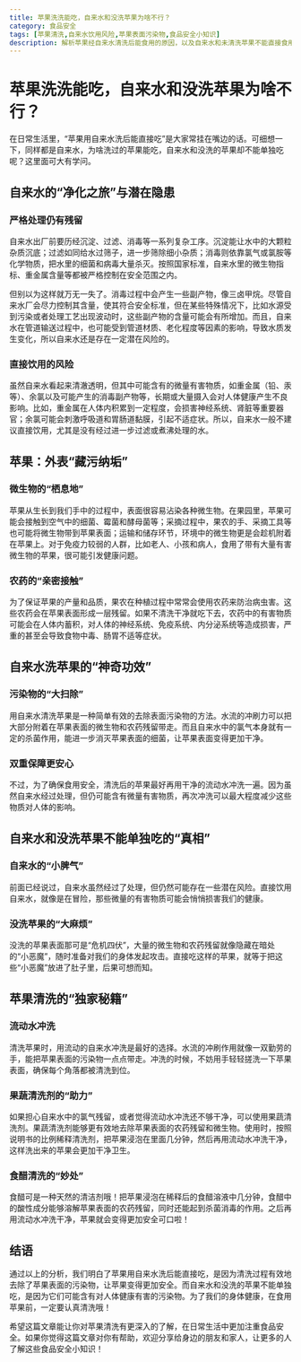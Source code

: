 ```yaml
---
title: 苹果洗洗能吃，自来水和没洗苹果为啥不行？
category: 食品安全
tags: [苹果清洗,自来水饮用风险,苹果表面污染物,食品安全小知识]
description: 解析苹果经自来水清洗后能食用的原因，以及自来水和未清洗苹果不能直接食用的缘由，涵盖自来水潜在风险、苹果表面微生物与农药残留等内容，为保障食品安全提供知识科普。
---
```

# 苹果洗洗能吃，自来水和没洗苹果为啥不行？
在日常生活里，“苹果用自来水洗后能直接吃”是大家常挂在嘴边的话。可细想一下，同样都是自来水，为啥洗过的苹果能吃，自来水和没洗的苹果却不能单独吃呢？这里面可大有学问。

## 自来水的“净化之旅”与潜在隐患

### 严格处理仍有残留
自来水出厂前要历经沉淀、过滤、消毒等一系列复杂工序。沉淀能让水中的大颗粒杂质沉底；过滤如同给水过筛子，进一步筛除细小杂质；消毒则依靠氯气或氯胺等化学物质，把水里的细菌和病毒大量杀灭。按照国家标准，自来水里的微生物指标、重金属含量等都被严格控制在安全范围之内。

但别以为这样就万无一失了。消毒过程中会产生一些副产物，像三卤甲烷。尽管自来水厂会尽力控制其含量，使其符合安全标准，但在某些特殊情况下，比如水源受到污染或者处理工艺出现波动时，这些副产物的含量可能会有所增加。而且，自来水在管道输送过程中，也可能受到管道材质、老化程度等因素的影响，导致水质发生变化，所以自来水还是存在一定潜在风险的。

### 直接饮用的风险
虽然自来水看起来清澈透明，但其中可能含有的微量有害物质，如重金属（铅、汞等）、余氯以及可能产生的消毒副产物等，长期或大量摄入会对人体健康产生不良影响。比如，重金属在人体内积累到一定程度，会损害神经系统、肾脏等重要器官；余氯可能会刺激呼吸道和胃肠道黏膜，引起不适症状。所以，自来水一般不建议直接饮用，尤其是没有经过进一步过滤或煮沸处理的水。

## 苹果：外表“藏污纳垢”

### 微生物的“栖息地”
苹果从生长到我们手中的过程中，表面很容易沾染各种微生物。在果园里，苹果可能会接触到空气中的细菌、霉菌和酵母菌等；采摘过程中，果农的手、采摘工具等也可能将微生物带到苹果表面；运输和储存环节，环境中的微生物更是会趁机附着在苹果上。对于免疫力较弱的人群，比如老人、小孩和病人，食用了带有大量有害微生物的苹果，很可能引发健康问题。

### 农药的“亲密接触”
为了保证苹果的产量和品质，果农在种植过程中常常会使用农药来防治病虫害。这些农药会在苹果表面形成一层残留。如果不清洗干净就吃下去，农药中的有害物质可能会在人体内蓄积，对人体的神经系统、免疫系统、内分泌系统等造成损害，严重的甚至会导致食物中毒、肠胃不适等症状。

## 自来水洗苹果的“神奇功效”

### 污染物的“大扫除”
用自来水清洗苹果是一种简单有效的去除表面污染物的方法。水流的冲刷力可以把大部分附着在苹果表面的微生物和农药残留带走。而且自来水中的氯气本身就有一定的杀菌作用，能进一步消灭苹果表面的细菌，让苹果表面变得更加干净。

### 双重保障更安心
不过，为了确保食用安全，清洗后的苹果最好再用干净的流动水冲洗一遍。因为虽然自来水经过处理，但仍可能含有微量有害物质，再次冲洗可以最大程度减少这些物质对人体的影响。

## 自来水和没洗苹果不能单独吃的“真相”

### 自来水的“小脾气”
前面已经说过，自来水虽然经过了处理，但仍然可能存在一些潜在风险。直接饮用自来水，就像是在冒险，那些微量的有害物质可能会悄悄损害我们的健康。

### 没洗苹果的“大麻烦”
没洗的苹果表面那可是“危机四伏”，大量的微生物和农药残留就像隐藏在暗处的“小恶魔”，随时准备对我们的身体发起攻击。直接吃这样的苹果，就等于把这些“小恶魔”放进了肚子里，后果可想而知。

## 苹果清洗的“独家秘籍”

### 流动水冲洗
清洗苹果时，用流动的自来水冲洗是最好的选择。水流的冲刷作用就像一双勤劳的手，能把苹果表面的污染物一点点带走。冲洗的时候，不妨用手轻轻搓洗一下苹果表面，确保每个角落都被清洗到位。

### 果蔬清洗剂的“助力”
如果担心自来水中的氯气残留，或者觉得流动水冲洗还不够干净，可以使用果蔬清洗剂。果蔬清洗剂能够更有效地去除苹果表面的农药残留和微生物。使用时，按照说明书的比例稀释清洗剂，把苹果浸泡在里面几分钟，然后再用流动水冲洗干净，这样洗出来的苹果会更加干净卫生。

### 食醋清洗的“妙处”
食醋可是一种天然的清洁剂哦！把苹果浸泡在稀释后的食醋溶液中几分钟，食醋中的酸性成分能够溶解苹果表面的农药残留，同时还能起到杀菌消毒的作用。之后再用流动水冲洗干净，苹果就会变得更加安全可口啦！

## 结语

通过以上的分析，我们明白了苹果用自来水洗后能直接吃，是因为清洗过程有效地去除了苹果表面的污染物，让苹果变得更加安全。而自来水和没洗的苹果不能单独吃，是因为它们可能含有对人体健康有害的污染物。为了我们的身体健康，在食用苹果前，一定要认真清洗哦！

希望这篇文章能让你对苹果清洗有更深入的了解，在日常生活中更加注重食品安全。如果你觉得这篇文章对你有帮助，欢迎分享给身边的朋友和家人，让更多的人了解这些食品安全小知识！